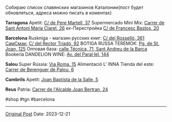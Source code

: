 Собираю список славянских магазинов Каталонии(пост будет обновляться, адреса можно писать в коментах)

**Tarragona**
Apetit: [C/ de Pere Martell, 37](https://www.google.com/maps?q=Apetit+Tarragona+Tienda+Rusa+-+Rumana+/+Русский+магазин+в+Тарагоне,+C/+de+Pere+Martell,+37,+43005+Tarragona&ftid=0x12a3fdfb7cbb5a93:0x6cbdcaca2ffec5a2&hl=en-US&gl=us&coh=179582&entry=gps&lucs=,47068303,47071704,47069508,47084304&g_ep=CAISDDYuOTYuMS4zMDU4MBgAINeCAyokLDQ3MDY4MzAzLDQ3MDcxNzA0LDQ3MDY5NTA4LDQ3MDg0MzA0QgJFUw==&g_st=ic)
Supermercado Mini Mix: [Carrer de Sant Antoni Maria Claret, 26](https://www.google.com/maps/place/Supermercado+Mini+Mix/@41.1210314,1.2458876,20z/data=!4m6!3m5!1s0x12a3fd9b062dd2cf:0x26a427512b480c3d!8m2!3d41.1211206!4d1.2459434!16s/g/11vj8qkd9h?hl=en-US&entry=ttu)
ex-Перестройка [C/ de Francesc Bastos, 20](https://www.google.com/maps/place/C%2F+de+Francesc+Bastos,+20,+43005+Tarragona/@41.1141973,1.2421072,19z/data=!3m1!4b1!4m6!3m5!1s0x12a3fd2d46c4c4e7:0xe9d5d3634ea014d8!8m2!3d41.1141973!4d1.2421072!16s%2Fg%2F11c5dgpd7t?entry=ttu)

**Barcelona**
Ruskniga - магазин русских книг: [C/ del Rosselló, 361](https://www.google.com/maps/place/Ruskniga+-+%D0%BC%D0%B0%D0%B3%D0%B0%D0%B7%D0%B8%D0%BD+%D1%80%D1%83%D1%81%D1%81%D0%BA%D0%B8%D1%85+%D0%BA%D0%BD%D0%B8%D0%B3/@41.402308,2.1690953,17z/data=!3m1!4b1!4m6!3m5!1s0x12a4a3f369a57d11:0x660292759ab46982!8m2!3d41.402308!4d2.1690953!16s%2Fg%2F11p67sxml3?hl=ru-RU&entry=ttu)
[СамСмак:](765.md) [C/ del Rector Triadó, 92](https://www.google.com/maps/place/САМСМАК+МАРКЕТ+(SamSmak)/@41.3779417,2.1387158,17z/data=!4m6!3m5!1s0x12a49881a97271f7:0x270a77611b9e689d!8m2!3d41.3784676!4d2.1427283!16s/g/11clhq73c3?entry=ttu)
BOTIGA RUSSA TEREMOK: [Pg. de St. Joan, 125](https://www.google.com/maps/place/BOTIGA+RUSSA+TEREMOK/@41.4005196,2.1649162,17z/data=!3m1!4b1!4m6!3m5!1s0x12a4a2ea7980dc63:0xa59b1d48eda9d254!8m2!3d41.4005156!4d2.1674911!16s%2Fg%2F1td228sc?entry=ttu)
Оптовая база: [calle Técnica, 71, Sant Andreu de la Barca](https://www.google.com/maps/place/Carrer+de+la+T%C3%A8cnica,+71,+08740+Sant+Andreu+de+la+Barca,+Barcelona/@41.462407,1.968942,18.44z/data=!4m6!3m5!1s0x12a48fca82bdc207:0x34f199643b653163!8m2!3d41.4624235!4d1.9685459!16s%2Fg%2F11c2f4czgz?entry=ttu)
Bookeria DANDELION WINE: [Av. del Paral·lel, 144](https://www.google.com/maps/place/Bookeria+DANDELION+WINE/@41.372681,2.1616587,15.56z/data=!4m6!3m5!1s0x12a4a38b3ba17701:0x5c3ed62e30d0832c!8m2!3d41.3752365!4d2.1593386!16s%2Fg%2F11q2t0fdv1?hl=ru-RU&entry=ttu)

**Salou**
Super Rússia: [Via Roma, 15](https://www.google.com/maps/place/Super+R%C3%BAssia,+Via+Roma,+15,+43840+Salou,+Tarragona,+Spain/@41.0767051,1.1326278,16z/data=!4m6!3m5!1s0x12a15a2bd0eaaaab:0x4c12f305db1be371!8m2!3d41.0792527!4d1.132933!16s%2Fg%2F11g6bvxb8_?hl=en-RU&gl=ru)
Alimentació L' INNA Tienda del este: [Carrer de Berenguer de Palou, 6](https://www.google.com/maps/place/Alimentaci%C3%B3+L'+INNA+Tienda+del+este+.,+Carrer+de+Berenguer+de+Palou,+6,+43840+Salou,+Tarragona,+Spain/@41.0797861,1.132206,16z/data=!4m6!3m5!1s0x12a15a2965c55555:0xd47b12b17fc6fb01!8m2!3d41.0797861!4d1.132206!16s%2Fg%2F11c6d_dnny?hl=en-RU&gl=ru)

**Cambrils**
Apetit: [Joan Baptista de la Salle, 5](https://www.google.com/maps/place/Apetit+Cambrils+Tienda+Rusa+-+Rumana+%2F+%D0%A0%D1%83%D1%81%D1%81%D0%BA%D0%B8%D0%B9+%D0%BC%D0%B0%D0%B3%D0%B0%D0%B7%D0%B8%D0%BD+%D0%B2+%D0%9A%D0%B0%D0%BC%D0%B1%D1%80%D0%B8%D0%BB%D1%81%D0%B5,+Passeig+de+Sant+Joan+Baptista+de+la+Salle,+5,+43850+Apetit,+Tarragona,+Spain/@41.0726249,1.0549765,16z/data=!4m6!3m5!1s0x12a145e08c24028b:0xa7be4bb57b71c2cd!8m2!3d41.0726249!4d1.0549765!16s%2Fg%2F11j9dd4gqv?hl=en-RU&gl=ru)

**Reus**
Patria: [Carrer de l'Alcalde Joan Bertran, 24](https://www.google.com/maps/place/Patria+Supermercat/@41.1504515,1.1013658,19.6z/data=!4m14!1m7!3m6!1s0x12a150fea9de1687:0x18060e488cfb800b!2sPatria+Supermercat!8m2!3d41.1505104!4d1.1017086!16s%2Fg%2F11b6cpwss7!3m5!1s0x12a150fea9de1687:0x18060e488cfb800b!8m2!3d41.1505104!4d1.1017086!16s%2Fg%2F11b6cpwss7?entry=ttu)

#shop  #tgn #barcelona

---
[Original Post](https://t.me/lev2tarragona/1802)
Date: 2023-12-21
